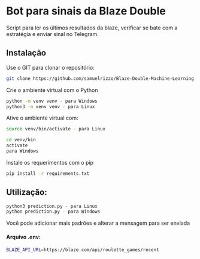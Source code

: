 # Bot para sinais da Blaze Double

Script para ler os últimos resultados da blaze, verificar se bate com a estratégia e enviar sinal no Telegram.
## Instalação

Use o GIT para clonar o repositório:
```bash
git clone https://github.com/samuelrizzo/Blaze-Double-Machine-Learning
```
Crie o ambiente virtual com o Python
```bash
python -m venv venv - para Windows
python3 -m venv venv - para Linux
```

Ative o ambiente virtual com:
```bash
source venv/bin/activate - para Linux

cd venv/bin
activate
para Windows
```
Instale os requerimentos com o pip

```bash
pip install -r requirements.txt
```

## Utilização:

```bash
python3 prediction.py - para Linux
python prediction.py - para Windows
```

Você pode adicionar mais padrões e alterar a mensagem para ser enviada
#### Arquivo .env:

```bash
BLAZE_API_URL=https://blaze.com/api/roulette_games/recent
```
